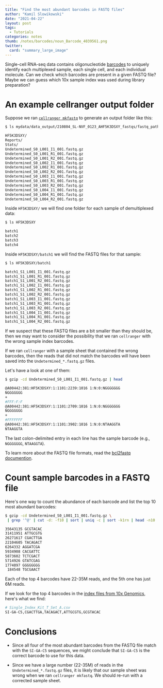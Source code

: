 ```yaml
---
title: "Find the most abundant barcodes in FASTQ files"
author: "Kamil Slowikowski"
date: "2021-04-22"
layout: post
tags:
  - Tutorials
categories: notes
thumb: /notes/barcodes/noun_Barcode_4039561.png
twitter:
  card: "summary_large_image"
---
```


Single-cell RNA-seq data contains oligonucleotide [barcodes] to uniquely
identify each multiplexed sample, each single cell, and each individual
molecule. Can we check which barcodes are present in a given FASTQ file? Maybe
we can guess which 10x sample index was used during library preparation?

[unused]: https://www.10xgenomics.com/blog/sequence-with-confidence-understand-index-hopping-and-how-to-resolve-it

[barcodes]: https://assets.ctfassets.net/an68im79xiti/7lhDuXSbro9ux7Dl9k7uTd/fb7526242c33ac2972a3a29d1d163f30/CG000325_TechNote_ChromiumNextGEMSingle_Cell_3___v3.1_Dual_Index_Rev_A.pdf

<!--more-->

# An example cellranger output folder

Suppose we ran [`cellranger mkfastq`][cellranger] to generate an output folder like this:

[cellranger]: https://support.10xgenomics.com/single-cell-gene-expression/software/pipelines/latest/what-is-cell-ranger

```bash
$ ls mydata/data_output/210804_SL-NVF_0123_AHF5K3DSXY_fastqs/fastq_path

HF5K3DSXY/
Reports/
Stats/
Undetermined_S0_L001_I1_001.fastq.gz
Undetermined_S0_L001_R1_001.fastq.gz
Undetermined_S0_L001_R2_001.fastq.gz
Undetermined_S0_L002_I1_001.fastq.gz
Undetermined_S0_L002_R1_001.fastq.gz
Undetermined_S0_L002_R2_001.fastq.gz
Undetermined_S0_L003_I1_001.fastq.gz
Undetermined_S0_L003_R1_001.fastq.gz
Undetermined_S0_L003_R2_001.fastq.gz
Undetermined_S0_L004_I1_001.fastq.gz
Undetermined_S0_L004_R1_001.fastq.gz
Undetermined_S0_L004_R2_001.fastq.gz
```

Inside `HF5K3DSXY/` we will find one folder for each sample of demultiplexed data:

```bash
$ ls HF5K3DSXY

batch1
batch2
batch3
batch4
```

Inside `HF5K3DSXY/batch1` we will find the FASTQ files for that sample:

```bash
$ ls HF5K3DSXY/batch1

batch1_S1_L001_I1_001.fastq.gz
batch1_S1_L001_R1_001.fastq.gz
batch1_S1_L001_R2_001.fastq.gz
batch1_S1_L002_I1_001.fastq.gz
batch1_S1_L002_R1_001.fastq.gz
batch1_S1_L002_R2_001.fastq.gz
batch1_S1_L003_I1_001.fastq.gz
batch1_S1_L003_R1_001.fastq.gz
batch1_S1_L003_R2_001.fastq.gz
batch1_S1_L004_I1_001.fastq.gz
batch1_S1_L004_R1_001.fastq.gz
batch1_S1_L004_R2_001.fastq.gz
```

If we suspect that these FASTQ files are a bit smaller than they should be,
then we may want to consider the possibility that we ran `cellranger` with the
wrong sample index barcodes.

If we ran `cellranger` with a sample sheet that contained the wrong barcodes,
then the reads that did not match the barcodes will have been saved into the
`Undetermined_*.fastq.gz` files.

Let's have a look at one of them:

```bash
$ gzip -cd Undetermined_S0_L001_I1_001.fastq.gz | head

@A00442:381:HF5K3DSXY:1:1101:2239:1016 1:N:0:NGGGGGGG
NGGGGGGG
+
#FFF:F:F
@A00442:381:HF5K3DSXY:1:1101:2709:1016 1:N:0:NGGGGGGG
NGGGGGGG
+
#FFFFFFF
@A00442:381:HF5K3DSXY:1:1101:3902:1016 1:N:0:NTAAGGTA
NTAAGGTA
```

The last colon-delimited entry in each line has the sample barcode (e.g.,
`NGGGGGGG`, `NTAAGGTA`).

To learn more about the FASTQ file formats, read the [bcl2fastq
documention][bcl2fastq].

[bcl2fastq]: https://support.illumina.com/content/dam/illumina-support/documents/documentation/software_documentation/bcl2fastq/bcl2fastq2-v2-20-software-guide-15051736-03.pdf

# Count sample barcodes in a FASTQ file

Here's one way to count the abundance of each barcode and list the top 10 most
abundant barcodes:

```bash
$ gzip -cd Undetermined_S0_L001_I1_001.fastq.gz \
 | grep '^@' | cut -d: -f10 | sort | uniq -c | sort -k1rn | head -n10

35643135 GCGTACAC
31411951 ATTGCGTG
26271617 CGACTTGA
22104605 TACAGACT
6264332 AGGATCGA
5934908 CACGATTC
5873602 TCTCGACT
5714926 GTATCGAG
1774897 GGGGGGGG
 184548 TGCGAACT
```

Each of the top 4 barcodes have 22-35M reads, and the 5th one has just 6M reads.

If we look for the top 4 barcodes in the [index files from 10x Genomics][2],
here's what we find:

[2]: https://support.10xgenomics.com/single-cell-vdj/sequencing/doc/specifications-sample-index-sets-for-single-cell-immune-profiling

```bash
# Single_Index_Kit_T_Set_A.csv
SI-GA-C5,CGACTTGA,TACAGACT,ATTGCGTG,GCGTACAC
```

# Conclusions

- Since all four of the most abundant barcodes from the FASTQ file match with
  the `SI-GA-C5` sequences, we might conclude that `SI-GA-C5` is the correct
  barcode to use for this data.

- Since we have a large number (22-35M) of reads in the
  `Undetermined_*.fastq.gz` files, it is likely that our sample sheet was wrong
  when we ran `cellranger mkfastq`. We should re-run with a corrected sample
  sheet.

